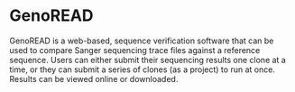 # GenoREAD

GenoREAD is a web-based, sequence verification software that can be used to compare Sanger sequencing trace files against a reference sequence.  Users can either submit their sequencing results one clone at a time, or they can submit a series of clones (as a project) to run at once.  Results can be viewed online or downloaded.
